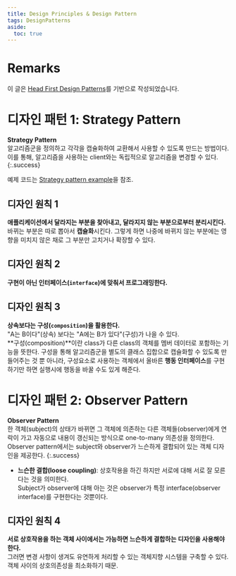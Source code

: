 ```yaml
---
title: Design Principles & Design Pattern
tags: DesignPatterns
aside:
  toc: true
---
```


# Remarks
이 글은 [Head First Design Patterns](http://www.hanbit.co.kr/store/books/look.php?p_code=B9860513241)를 기반으로 작성되었습니다. <br>

<!--more-->

# 디자인 패턴 1: Strategy Pattern
**Strategy Pattern**  
알고리즘군을 정의하고 각각을 캡슐화하여 교환해서 사용할 수 있도록 만드는 방법이다.  
이를 통해, 알고리즘을 사용하는 client와는 독립적으로 알고리즘을 변경할 수 있다.
{:.success}

예제 코드는 [Strategy pattern example](https://alchemine.github.io/2020/03/24/ch01.html)을 참조.

## 디자인 원칙 1
**애플리케이션에서 달라지는 부분을 찾아내고, 달라지지 않는 부분으로부터 분리시킨다.**  
바뀌는 부분은 따로 뽑아서 **캡슐화**시킨다. 그렇게 하면 나중에 바뀌지 않는 부분에는 영향을 미치지 않은 채로 그 부분만 고치거나 확장할 수 있다.

## 디자인 원칙 2
**구현이 아닌 인터페이스(`interface`)에 맞춰서 프로그래밍한다.**  

## 디자인 원칙 3
**상속보다는 구성(`composition`)을 활용한다.**  
"A는 B이다"(상속) 보다는 "A에는 B가 있다"(구성)가 나을 수 있다.  
**구성(composition)**이란 class가 다른 class의 객체를 멤버 데이터로 포함하는 기능을 뜻한다.
구성을 통해 알고리즘군을 별도의 클래스 집합으로 캡슐화할 수 있도록 만들어주는 것 뿐 아니라, 구성요소로 사용하는 객체에서 올바른 **행동 인터페이스**를 구현하기만 하면 실행시에 행동을 바꿀 수도 있게 해준다.


# 디자인 패턴 2: Observer Pattern
**Observer Pattern**  
한 객체(subject)의 상태가 바뀌면 그 객체에 의존하는 다른 객체들(observer)에게 연락이 가고 자동으로 내용이 갱신되는 방식으로 one-to-many 의존성을 정의한다.  
Observer pattern에서는 subject와 observer가 느슨하게 결합되어 있는 객체 디자인을 제공한다.
{:.success}

- **느슨한 결합(loose coupling)**: 상호작용을 하긴 하지만 서로에 대해 서로 잘 모른다는 것을 의미한다.  
Subject가 observer에 대해 아는 것은 observer가 특정 interface(observer interface)를 구현한다는 것뿐이다.

## 디자인 원칙 4
**서로 상호작용을 하는 객체 사이에서는 가능하면 느슨하게 결합하는 디자인을 사용해야 한다.**  
그러면 변경 사항이 생겨도 유연하게 처리할 수 있는 객체지향 시스템을 구축할 수 있다. 객체 사이의 상호의존성을 최소화하기 때문.


